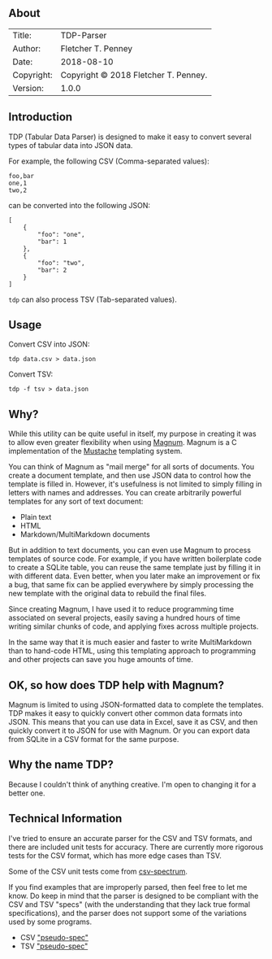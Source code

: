 ## About ##

|            |                           |  
| ---------- | ------------------------- |  
| Title:     | TDP-Parser        |  
| Author:    | Fletcher T. Penney       |  
| Date:      | 2018-08-10 |  
| Copyright: | Copyright © 2018 Fletcher T. Penney.    |  
| Version:   | 1.0.0      |  


## Introduction ##

TDP (Tabular Data Parser) is designed to make it easy to convert several types
of tabular data into JSON data.

For example, the following CSV (Comma-separated values):

	foo,bar
	one,1
	two,2

can be converted into the following JSON:

	[
		{
			"foo": "one",
			"bar": 1
		},
		{
			"foo": "two",
			"bar": 2
		}
	]

`tdp` can also process TSV (Tab-separated values).


## Usage ##

Convert CSV into JSON:

	tdp data.csv > data.json

Convert TSV:

	tdp -f tsv > data.json


## Why? ##

While this utility can be quite useful in itself, my purpose in creating it
was to allow even greater flexibility when using
[Magnum](https://github.com/fletcher/magnum).  Magnum is a C implementation of
the [Mustache] templating system.

You can think of Magnum as "mail merge" for all sorts of documents.  You
create a document template, and then use JSON data to control how the template
is filled in.  However, it's usefulness is not limited to simply filling in
letters with names and addresses.  You can create arbitrarily powerful
templates for any sort of text document:

* Plain text
* HTML
* Markdown/MultiMarkdown documents

But in addition to text documents, you can even use Magnum to process
templates of source code.  For example, if you have written boilerplate code
to create a SQLite table, you can reuse the same template just by filling it
in with different data.  Even better, when you later make an improvement or
fix a bug, that same fix can be applied everywhere by simply processing the
new template with the original data to rebuild the final files.

Since creating Magnum, I have used it to reduce programming time associated on
several projects, easily saving a hundred hours of time writing similar chunks
of code, and applying fixes across multiple projects.


In the same way that it is much easier and faster to write MultiMarkdown than
to hand-code HTML, using this templating approach to programming and other
projects can save you huge amounts of time.


## OK, so how does TDP help with Magnum? ##

Magnum is limited to using JSON-formatted data to complete the templates.  TDP
makes it easy to quickly convert other common data formats into JSON.  This
means that you can use data in Excel, save it as CSV, and then quickly convert
it to JSON for use with Magnum.  Or you can export data from SQLite in a CSV
format for the same purpose.


## Why the name TDP? ##

Because I couldn't think of anything creative.  I'm open to changing it for a
better one.


## Technical Information ##

I've tried to ensure an accurate parser for the CSV and TSV formats, and there
are included unit tests for accuracy.  There are currently more rigorous tests
for the CSV format, which has more edge cases than TSV.

Some of the CSV unit tests come from [csv-spectrum].

If you find examples that are improperly parsed, then feel free to let me
know.  Do keep in mind that the parser is designed to be compliant with the
CSV and TSV "specs" (with the understanding that they lack true formal
specifications), and the parser does not support some of the variations used
by some programs.

* CSV ["pseudo-spec"](https://tools.ietf.org/html/rfc4180)
* TSV ["pseudo-spec"](https://www.iana.org/assignments/media-types/text/tab-separated-values)


[Mustache]:	https://mustache.github.io/
[csv-spectrum]:	https://github.com/maxogden/csv-spectrum
